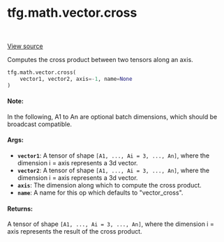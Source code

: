 <div itemscope itemtype="http://developers.google.com/ReferenceObject">
<meta itemprop="name" content="tfg.math.vector.cross" />
<meta itemprop="path" content="Stable" />
</div>

# tfg.math.vector.cross

<!-- Insert buttons and diff -->

<table class="tfo-notebook-buttons tfo-api" align="left">
</table>

<a target="_blank" href="https://github.com/tensorflow/graphics/blob/master/tensorflow_graphics/math/vector.py">View source</a>



Computes the cross product between two tensors along an axis.

```python
tfg.math.vector.cross(
    vector1, vector2, axis=-1, name=None
)
```



<!-- Placeholder for "Used in" -->


#### Note:

In the following, A1 to An are optional batch dimensions, which should be
broadcast compatible.



#### Args:


* <b>`vector1`</b>: A tensor of shape `[A1, ..., Ai = 3, ..., An]`, where the dimension
  i = axis represents a 3d vector.
* <b>`vector2`</b>: A tensor of shape `[A1, ..., Ai = 3, ..., An]`, where the dimension
  i = axis represents a 3d vector.
* <b>`axis`</b>: The dimension along which to compute the cross product.
* <b>`name`</b>: A name for this op which defaults to "vector_cross".


#### Returns:

A tensor of shape `[A1, ..., Ai = 3, ..., An]`, where the dimension i = axis
represents the result of the cross product.
